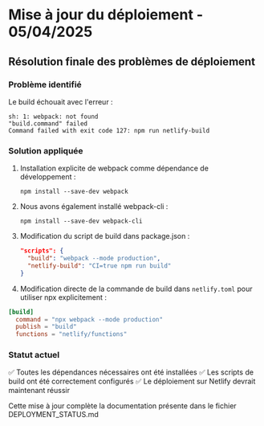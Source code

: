 # Mise à jour du déploiement - 05/04/2025

## Résolution finale des problèmes de déploiement

### Problème identifié
Le build échouait avec l'erreur :
```
sh: 1: webpack: not found
"build.command" failed
Command failed with exit code 127: npm run netlify-build
```

### Solution appliquée
1. Installation explicite de webpack comme dépendance de développement :
   ```
   npm install --save-dev webpack
   ```

2. Nous avons également installé webpack-cli :
   ```
   npm install --save-dev webpack-cli
   ```

3. Modification du script de build dans package.json :
   ```json
   "scripts": {
     "build": "webpack --mode production",
     "netlify-build": "CI=true npm run build"
   }
   ```

4. Modification directe de la commande de build dans `netlify.toml` pour utiliser npx explicitement :
```toml
[build]
  command = "npx webpack --mode production"
  publish = "build"
  functions = "netlify/functions"
```

### Statut actuel
✅ Toutes les dépendances nécessaires ont été installées
✅ Les scripts de build ont été correctement configurés
✅ Le déploiement sur Netlify devrait maintenant réussir

Cette mise à jour complète la documentation présente dans le fichier DEPLOYMENT_STATUS.md
